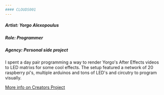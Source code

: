 ```yaml
---
#### CLOUDS001
---
```

##### Artist: Yorgo Alexopoulus
##### Role: Programmer
##### Agency: Personal side project
I spent a day pair programming a way to render Yorgo's After Effects videos to LED matrixs for some cool effects. The setup featured a network of 20 raspberry pi's, multiple arduinos and tons of LED's and circutry to program visually.

[More info on Creators Project](http://thecreatorsproject.vice.com/blog/these-artful-machines-dont-do-anything)